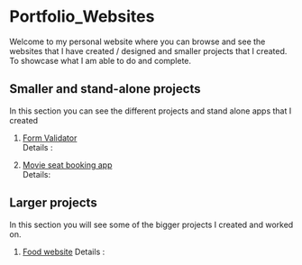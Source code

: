 # Portfolio_Websites

Welcome to my personal website where you can browse and see the websites that I have created / designed and smaller projects that I created. To showcase
what I am able to do and complete.

## Smaller and stand-alone projects
In this section you can see the different projects and stand alone apps that I created

1) [Form Validator](https://github.com/Orion85-Stack/Form_Validator.git) <br>
Details : 

2) [Movie seat booking app](https://github.com/Orion85-Stack/Movie_seat_booking.git) <br>
Details:



## Larger projects
In this section you will see some of the bigger projects I created and worked on.

1) [Food website](https://github.com/Orion85-Stack/Food.git)
Details : 
